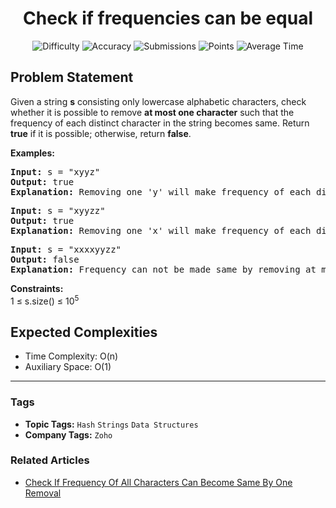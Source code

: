 <h1 align="center">Check if frequencies can be equal</h1>

<p align="center">
  <img alt="Difficulty" title="Difficulty" src="https://custom-icon-badges.demolab.com/badge/Difficulty: Medium-1F222E?style=for-the-badge&logoColor=white&logo=fire"/>
  <img alt="Accuracy" title="Accuracy" src="https://custom-icon-badges.demolab.com/badge/Accuracy: 16.67%25-1F222E?style=for-the-badge&logoColor=white&logo=target"/>
  <img alt="Submissions" title="Submissions" src="https://custom-icon-badges.demolab.com/badge/Submissions: 142K+-1F222E?style=for-the-badge&logoColor=white&logo=repo"/>
  <img alt="Points" title="Points" src="https://custom-icon-badges.demolab.com/badge/Points: 4-1F222E?style=for-the-badge&logoColor=white&logo=award"/>
  <img alt="Average Time" title="Average Time" src="https://custom-icon-badges.demolab.com/badge/Average%20Time: N/A-1F222E?style=for-the-badge&logoColor=white&logo=clock"/>
</p>

## Problem Statement

Given a string <b>s</b> consisting only lowercase alphabetic characters, check whether it is possible to remove <b>at most one character</b> such that the  frequency of each distinct character in the string becomes same. Return <b>true</b> if it is possible; otherwise, return <b>false</b>.<br>

<b>Examples:<br></b>

<pre><b>Input: </b>s = "xyyz"
<b>Output:</b> true 
<b>Explanation:</b> Removing one 'y' will make frequency of each distinct character to be 1.<br></pre>

<pre><b>Input: </b>s = "xyyzz"<br><b>Output: </b>true
<b>Explanation:</b> Removing one 'x' will make frequency of each distinct character to be 2.</pre>

<pre><b>Input: </b>s = "xxxxyyzz"
<b>Output: </b>false
<b>Explanation:</b> Frequency can not be made same by removing at most one character.</pre>

<b>Constraints:</b><br>1 ≤ s.size() ≤ 10<sup>5</sup>

## Expected Complexities
- Time Complexity: O(n)
- Auxiliary Space: O(1)

<hr>

### Tags
- **Topic Tags:** `Hash` `Strings` `Data Structures`
- **Company Tags:** `Zoho`

### Related Articles
- [Check If Frequency Of All Characters Can Become Same By One Removal](https://www.geeksforgeeks.org/check-if-frequency-of-all-characters-can-become-same-by-one-removal/)
